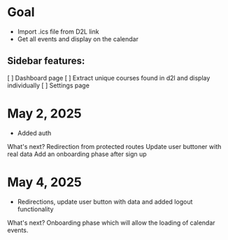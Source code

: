 # Goal

- Import .ics file from D2L link
- Get all events and display on the calendar

## Sidebar features:

[ ] Dashboard page
[ ] Extract unique courses found in d2l and display individually
[ ] Settings page

# May 2, 2025

- Added auth

What's next?
Redirection from protected routes
Update user buttoner with real data
Add an onboarding phase after sign up

# May 4, 2025

- Redirections, update user button with data and added logout functionality

What's next?
Onboarding phase which will allow the loading of calendar events.
